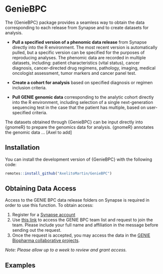 # GenieBPC

The {GenieBPC} package provides a seamless way to obtain the data corresponding to each release from Synapse and to create datasets for analysis.

* **Pull a specified version of a phenomic data release** from Synapse directly into the R environment. The most recent version is automatically pulled, but a specific version can be specified for the purposes of reproducing analyses. The phenomic data are recorded in multiple datasets, including: patient characteristics (vital status), cancer diagnosis, cancer-directed drug regimens, pathology, imaging, medical oncologist assessment, tumor markers and cancer panel test. 

* **Create a cohort for analysis** based on specified diagnosis or regimen inclusion criteria. 

* **Pull GENIE genomic data** corresponding to the analytic cohort directly into the R environment, including selection of a single next-generation sequencing test in the case that the patient has multiple, based on user-specified criteria.

The datasets obtained through {GenieBPC} can be input directly into {gnomeR} to prepare the genomics data for analysis. {gnomeR} annotates the genomic data ... [Axel to add]

## Installation

You can install the development version of {GenieBPC} with the following code:

``` r
remotes::install_github("AxelitoMartin/GenieBPC")
```

## Obtaining Data Access

Access to the GENIE BPC data release folders on Synapse is required in order to use this function. To obtain access:
1. Register for a [Synapse account](https://www.synapse.org/#!Reigster0)
2. Use [this link](https://www.synapse.org/#!Team:3399797) to access the GENIE BPC team list and request to join the team. Please include your full name and affiliation in the message before sending out the request.
3. Once the request is accepted, you may access the data in the [GENIE Biopharma collaborative projects](https://www.synapse.org/#!Synapse:syn21226493).

*Note: Please allow up to a week to review and grant access.*

## Examples
